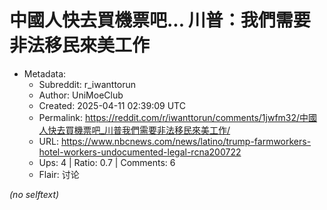 # 中國人快去買機票吧... 川普：我們需要非法移民來美工作

- Metadata:
  - Subreddit: r_iwanttorun
  - Author: UniMoeClub
  - Created: 2025-04-11 02:39:09 UTC
  - Permalink: https://reddit.com/r/iwanttorun/comments/1jwfm32/中國人快去買機票吧_川普我們需要非法移民來美工作/
  - URL: https://www.nbcnews.com/news/latino/trump-farmworkers-hotel-workers-undocumented-legal-rcna200722
  - Ups: 4 | Ratio: 0.7 | Comments: 6
  - Flair: 讨论

_(no selftext)_
